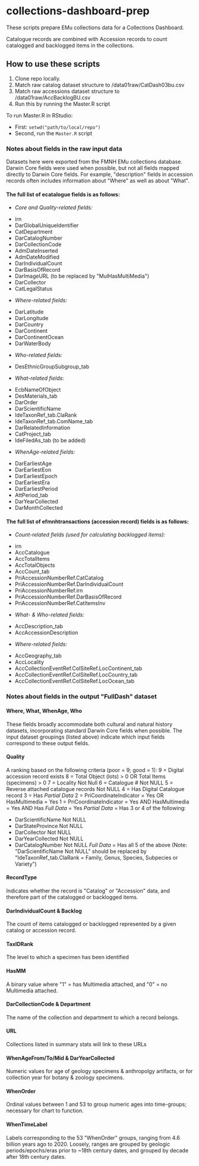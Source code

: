 # collections-dashboard-prep
These scripts prepare EMu collections data for a Collections Dashboard.

Catalogue records are combined with Accession records to count catalogged and backlogged items in the collections.

## How to use these scripts
1. Clone repo locally.
2. Match raw catalog dataset structure to /data01raw/CatDash03bu.csv
3. Match raw accessions dataset structure to /data01raw/AccBacklogBU.csv
4. Run this by running the Master.R script

To run Master.R in RStudio:
- First: `setwd("path/to/local/repo")`
- Second, run the `Master.R` script


### Notes about fields in the raw input data
Datasets here were exported from the FMNH EMu collections database. Darwin Core fields were used when possible, but not all fields mapped directly to Darwin Core fields.  For example, "description" fields in accession records often includes information about "Where" as well as about "What".

#### The full list of ecatalogue fields is as follows:
+ _Core and Quality-related fields:_
 - irn
 - DarGlobalUniqueIdentifier
 - CatDepartment
 - DarCatalogNumber
 - DarCollectionCode
 - AdmDateInserted
 - AdmDateModified
 - DarIndividualCount
 - DarBasisOfRecord
 - DarImageURL (to be replaced by "MulHasMultiMedia")
 - DarCollector
 - CatLegalStatus
+ _Where-related fields:_
 - DarLatitude
 - DarLongitude
 - DarCountry
 - DarContinent
 - DarContinentOcean
 - DarWaterBody
+ _Who-related fields:_
 - DesEthnicGroupSubgroup_tab
+ _What-related fields:_
 - EcbNameOfObject
 - DesMaterials_tab
 - DarOrder
 - DarScientificName
 - IdeTaxonRef_tab.ClaRank
 - IdeTaxonRef_tab.ComName_tab
 - DarRelatedInformation
 - CatProject_tab
 - IdeFiledAs_tab (to be added)
+ _WhenAge-related fields:_
 - DarEarliestAge
 - DarEarliestEon
 - DarEarliestEpoch
 - DarEarliestEra
 - DarEarliestPeriod
 - AttPeriod_tab
 - DarYearCollected
 - DarMonthCollected

#### The full list of efmnhtransactions (accession record) fields is as follows:
+ _Count-related fields (used for calculating backlogged items):_
 - irn
 - AccCatalogue
 - AccTotalItems
 - AccTotalObjects
 - AccCount_tab
 - PriAccessionNumberRef.CatCatalog
 - PriAccessionNumberRef.DarIndividualCount
 - PriAccessionNumberRef.irn
 - PriAccessionNumberRef.DarBasisOfRecord
 - PriAccessionNumberRef.CatItemsInv
+ _What- & Who-related fields:_
 - AccDescription_tab
 - AccAccessionDescription
+ _Where-related fields:_
 - AccGeography_tab
 - AccLocality
 - AccCollectionEventRef.ColSiteRef.LocContinent_tab
 - AccCollectionEventRef.ColSiteRef.LocCountry_tab
 - AccCollectionEventRef.ColSiteRef.LocOcean_tab

### Notes about fields in the output "FullDash" dataset
#### Where, What, WhenAge, Who
These fields broadly accommodate both cultural and natural history datasets, incorporating standard Darwin Core fields when possible.  The input dataset groupings (listed above) indicate which input fields correspond to these output fields.
#### Quality
A ranking based on the following criteria (poor = 9; good = 1):
 9 = Digital accession record exists
 8 = Total Object (lots) > 0 OR Total Items (specimens) > 0
 7 = Locality Not Null
 6 = Catalogue # Not NULL
 5 = Reverse attached catalogue records Not NULL
 4 = Has Digital Catalogue record
 3 = Has _Partial Data_
 2 = PriCoordinateIndicator = Yes OR HasMultimedia = Yes
 1 = PriCoordinateIndicator = Yes AND HasMultimedia = Yes AND Has _Full Data_ = Yes
 _Partial Data_ = Has 3 or 4 of the following:
 - DarScientificName Not NULL
 - DarStateProvince Not NULL
 - DarCollector Not NULL
 - DarYearCollected Not NULL
 - DarCatalogNumber Not NULL
 _Full Data_ = Has all 5 of the above
 (Note: "DarScientificName Not NULL" should be replaced by "IdeTaxonRef_tab.ClaRank = Family, Genus, Species, Subpecies or Variety")
#### RecordType
Indicates whether the record is "Catalog" or "Accession" data, and therefore part of the catalogged or backlogged items.
#### DarIndividualCount & Backlog
The count of items catalogged or backlogged represented by a given catalog or accession record.
#### TaxIDRank
The level to which a specimen has been identified
#### HasMM
A binary value where "1" = has Multimedia attached, and "0" = no Multimedia attached.
#### DarCollectionCode & Department
The name of the collection and department to which a record belongs.
#### URL
Collections listed in summary stats will link to these URLs
#### WhenAgeFrom/To/Mid & DarYearCollected
Numeric values for age of geology specimens & anthropolgy artifacts, or for collection year for botany & zoology specimens.
#### WhenOrder
Ordinal values between 1 and 53 to group numeric ages into time-groups; necessary for chart to function.
#### WhenTimeLabel
Labels corresponding to the 53 "WhenOrder" groups, ranging from 4.6 billion years ago to 2020. Loosely, ranges are grouped by geologic periods/epochs/eras prior to ~18th century dates, and grouped by decade after 18th century dates.
